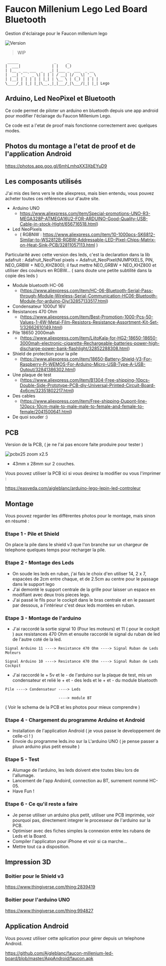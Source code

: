 # Faucon Millenium Lego Led Board Bluetooth
Gestion d'éclairage pour le Faucon millenium lego

![Version](https://img.shields.io/badge/version-v0.9-orange.svg)

> WIP

```
 _____                _     _             
|  ___|              | |   (_)            
| |__ _ __ ___  _   _| |___ _  ___  _ __  
|  __| '_ ` _ \| | | | / __| |/ _ \| '_ \ 
| |__| | | | | | |_| | \__ \ | (_) | | | |
\____/_| |_| |_|\__,_|_|___/_|\___/|_| |_| Lego
```

## Arduino, Led NeoPixel et Bluetooth

Ce code permet de piloter un arduino en bluetooth depuis une app android pour modifier l'éclairage du Faucon Millenium Lego.

Ce code est a l'etat de proof mais fonctionne correctement avec quelques modes.

## Photos du montage a l'etat de proof et de l'application Android

https://photos.app.goo.gl/6mhLmhqXX3XbEYuD9

## Les composants utilisés

J'ai mis des liens vers le site aliexpress, mais bien entendu, vous pouvez acheter toutes ces références sur d'autre site.

- Arduino UNO 
  - https://www.aliexpress.com/item/Special-promotions-UNO-R3-MEGA328P-ATMEGA16U2-FOR-ARDUINO-Good-Quality-USB-Cable-in-stock-Hight/656716518.html)
- Led NeoPixels 
  - ( RGBNW : https://www.aliexpress.com/item/10-1000pcs-SK6812-Similar-to-WS2812B-RGBW-Addressable-LED-Pixel-Chips-Matrix-on-Heat-Sink-PCB/32811057113.html )

Particularité avec cette version des leds, c'est la declaration dans la lib adafruit : Adafruit_NeoPixel pixels = Adafruit_NeoPixel(NUMPIXELS, PIN, NEO_GRBW + NEO_KHZ800);
il faut mettre NEO_GRBW + NEO_KHZ800 et utiliser des couleurs en RGBW... ( sans doute une petite subtilité dans la copie des leds )

- Module bluetooth HC-06 
  - (https://www.aliexpress.com/item/HC-06-Bluetooth-Serial-Pass-through-Module-Wireless-Serial-Communication-HC06-Bluetooth-Module-for-arduino-Diy/32857133517.html)
- Condensateur 1000uf 16V
- Resistances 470 Ohm
  - (https://www.aliexpress.com/item/Best-Promotion-1000-Pcs-50-Values-1-4W-Metal-Film-Resistors-Resistance-Assortment-Kit-Set-1/32662610149.html)
- Pile 18650 2000mah
  -  (https://www.aliexpress.com/item/LiitoKala-for-HG2-18650-18650-3000mah-electronic-cigarette-Rechargeable-batteries-power-high-discharge-power-bank-flashlight/32852288308.html)
- Shield de protection pour la pile 
  - (https://www.aliexpress.com/item/18650-Battery-Shield-V3-For-Raspberry-Pi-WEMOS-For-Arduino-Micro-USB-Type-A-USB-Output/32841386302.html)
- Une plaque de test 
  - (https://www.aliexpress.com/item/B1304-Free-shipping-10pcs-Double-Side-Prototype-PCB-diy-Universal-Printed-Circuit-Board-4x6cm/32351802217.html)
- Des cables 
  - (https://www.aliexpress.com/item/Free-shipping-Dupont-line-120pcs-10cm-male-to-male-male-to-female-and-female-to-female/2041500641.html)
- De quoi souder :)

## PCB

Version de la PCB, ( je ne l'ai pas encore faite produire pour tester )

![pcbx25](http://img.viky.fr/PCB_Led-board-controleur.png)
zoom x2.5

- 43mm x 28mm sur 2 couches.

Vous pouvez utiliser la PCB ici si vous desirez la modifier ou vous l'imprimer : 

https://easyeda.com/aigleblanc/arduino-lego-lepin-led-controleur

## Montage

Vous pouvez regarder les différentes photos pour le montage, mais sinon en résumé : 

### Etape 1 - Pile et Shield 

On place la pile dans le shield v3 que l'on branche sur un chargeur de telephone quelques temps pour recharger la pile.

### Etape 2 - Montage des Leds

- On soude les leds en ruban, j'ai fais le choix d'en utiliser 14, 2 x 7, espacées de 2cm entre chaque, et de 2.5cm au centre pour le passage dans le support lego
- J'ai demonté le support centrale de la grille pour laisser un espace en modifiant avec deux trois pieces lego.
- J'ai passé le fils pour le cockpit dans le bras centrale et en le passant par dessous, a l'intérieur c'est deux leds montées en ruban.

### Etape 3 - Montage de l'arduino

- J'ai raccordé la sortie signal 10 (Pour les moteurs) et 11 ( pour le cockpit ) aux resistances 470 Ohm et ensuite raccordé le signal du ruban de led de l'autre coté de la led. 

```
Signal Arduino 11 ----> Resistance 470 Ohm ----> Signal Ruban de Leds Moteurs

Signal Arduino 10 ----> Resistance 470 Ohm ----> Signal Ruban de Leds Cockpit
```

- J'ai raccordé le + 5v et le - de l'arduino sur la plaque de test, mis un condensateur et relié le + et - des leds et le + et - du module bluetooth

```
Pile ----> Condensateur ----> Leds 

                        ----> module BT
```

( Voir le schema de la PCB et les photos pour mieux comprendre )

### Etape 4 - Chargement du programme Arduino et Android

- Installation de l'application Android ( je vous passe le developpement de celle-ci ! )
- Envoie du programme leds.ino sur la L'arduino UNO ( je pense passer a pluun arduino plus petit ensuite )

### Etape 5 - Test

- Alumage de l'arduino, les leds doivent etre toutes bleu lors de l'allumage.
- Lancement de l'app Andoird, connection au BT, surrement nommé HC-05.
- Have Fun !

### Etape 6 - Ce qu'il reste a faire

- Je pense utiliser un arduino plus petit, utiliser une PCB imprimée, voir pourquoi pas, directement integrer le processeur de l'arduino sur la PCB.
- Optimiser avec des fiches simples la connexion entre les rubans de Leds et la Board.
- Compiler l'applicaton pour iPhone et voir si ca marche... 
- Mettre tout ca a disposition.

## Impression 3D

### Boitier pour le Shield v3

https://www.thingiverse.com/thing:2839419

### Boitier pour l'arduino UNO

https://www.thingiverse.com/thing:994827

## Application Android

Vous pouvez utiliser cette aplication pour gérer depuis un telephone Android.

https://github.com/Aigleblanc/faucon-millenium-led-board/blob/master/AppAndroid/faucon.apk